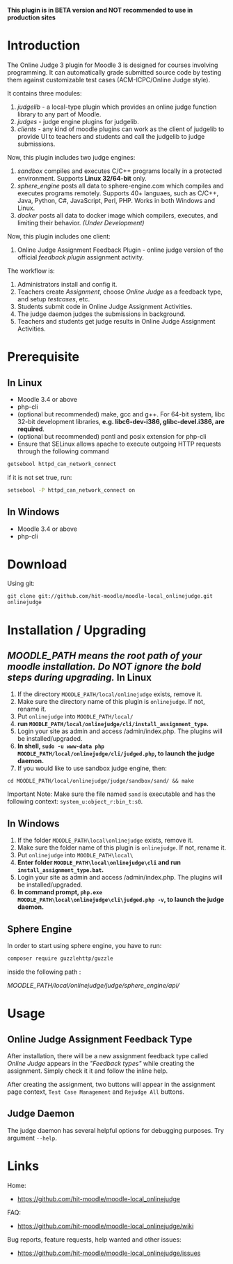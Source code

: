 **This plugin is in BETA version and NOT recommended to use in production sites**

Introduction
============

The Online Judge 3 plugin for Moodle 3 is designed for courses involving programming.
It can automatically grade submitted source code by testing them against customizable
test cases (ACM-ICPC/Online Judge style).

It contains three modules:

1. *judgelib* - a local-type plugin which provides an online judge function library to any part
   of Moodle.
2. *judges* - judge engine plugins for judgelib.
3. *clients* - any kind of moodle plugins can work as the client of judgelib to provide UI
   to teachers and students and call the judgelib to judge submissions. 

Now, this plugin includes two judge engines:

1. *sandbox* compiles and executes C/C++ programs locally in a protected environment. Supports **Linux 32/64-bit** only.
2. *sphere_engine* posts all data to sphere-engine.com which compiles and executes programs remotely. Supports 40+ languaes, such as C/C++, Java, Python, C#, JavaScript, Perl, PHP. Works in both Windows and Linux.
3. *docker* posts all data to docker image which compilers, executes, and limiting their behavior. *(Under Development)*

Now, this plugin includes one client:

1. Online Judge Assignment Feedback Plugin - online judge version of the official *feedback plugin* assignment activity.

The workflow is:

1. Administrators install and config it.
2. Teachers create *Assignment*, choose *Online Judge* as a feedback type, and setup *testcases*, etc.
3. Students submit code in Online Judge Assignment Activities.
4. The judge daemon judges the submissions in background.
5. Teachers and students get judge results in Online Judge Assignment Activities.


Prerequisite
============

In Linux
--------

* Moodle 3.4 or above
* php-cli
* (optional but recommended) make, gcc and g++. For 64-bit system, libc 32-bit development libraries, **e.g. libc6-dev-i386, glibc-devel.i386, are required**.
* (optional but recommended) pcntl and posix extension for php-cli
* Ensure that SELinux allows apache to execute outgoing HTTP requests through the following command
```bash
getsebool httpd_can_network_connect
```
if it is not set true, run:
```bash
setsebool -P httpd_can_network_connect on
```
In Windows
----------

* Moodle 3.4 or above
* php-cli


Download
========

Using git:

```
git clone git://github.com/hit-moodle/moodle-local_onlinejudge.git onlinejudge
```


Installation / Upgrading
========================

*MOODLE_PATH means the root path of your moodle installation.*
*Do NOT ignore the bold steps during upgrading.*
In Linux
--------

1. If the directory `MOODLE_PATH/local/onlinejudge` exists, remove it.
2. Make sure the directory name of this plugin is `onlinejudge`. If not, rename it.
3. Put `onlinejudge` into `MOODLE_PATH/local/`
4. **run `MOODLE_PATH/local/onlinejudge/cli/install_assignment_type`.**
5. Login your site as admin and access /admin/index.php. The plugins will be installed/upgraded.
6. **In shell, `sudo -u www-data php MOODLE_PATH/local/onlinejudge/cli/judged.php`, to launch the judge daemon.**
7. If you would like to use sandbox judge engine, then:
```
cd MOODLE_PATH/local/onlinejudge/judge/sandbox/sand/ && make
```
Important Note: Make sure the file named `sand` is executable and has the following context:
`system_u:object_r:bin_t:s0`.

In Windows
----------

1. If the folder `MOODLE_PATH\local\onlinejudge` exists, remove it.
2. Make sure the folder name of this plugin is `onlinejudge`. If not, rename it.
3. Put `onlinejudge` into `MOODLE_PATH\local\`
4. **Enter folder `MOODLE_PATH\local\onlinejudge\cli` and run `install_assignment_type.bat`.**
5. Login your site as admin and access /admin/index.php. The plugins will be installed/upgraded.
6. **In command prompt, `php.exe MOODLE_PATH\local\onlinejudge\cli\judged.php -v`, to launch the judge daemon.**

Sphere Engine
------------
In order to start using sphere engine, you have to run:
```bash
composer require guzzlehttp/guzzle
``` 
inside the following path :

*MOODLE_PATH/local/onlinejudge/judge/sphere_engine/api/*

Usage
=====

Online Judge Assignment Feedback Type
----------------------------

After installation, there will be a new assignment feedback type called *Online Judge* appears in the *"Feedback types"* while creating the assignment. Simply check it it and follow the inline help.

After creating the assignment, two buttons will appear in the assignment page context, `Test Case Management` and `Rejudge All` buttons.

Judge Daemon
------------

The judge daemon has several helpful options for debugging purposes. Try argument `--help`.

Links
=====

Home:

* <https://github.com/hit-moodle/moodle-local_onlinejudge>

FAQ:

* <https://github.com/hit-moodle/moodle-local_onlinejudge/wiki>

Bug reports, feature requests, help wanted and other issues:

* <https://github.com/hit-moodle/moodle-local_onlinejudge/issues>